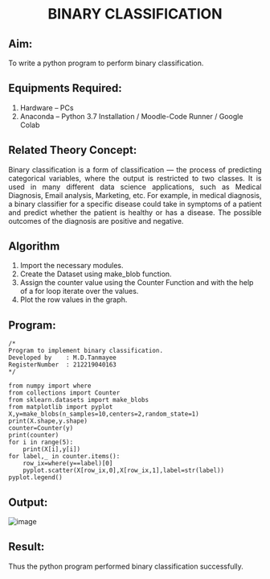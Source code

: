 # <p align = "center" >BINARY CLASSIFICATION</p>
## Aim:
To write a python program to perform binary classification.

## Equipments Required:
1. Hardware – PCs
2. Anaconda – Python 3.7 Installation / Moodle-Code Runner / Google Colab

## Related Theory Concept:
<div align = "justify"> Binary classification is a form of classification — the process of predicting categorical variables, where the output is restricted to two classes. It is used in many different data science applications, such as Medical Diagnosis, Email analysis, Marketing, etc. For example, in medical diagnosis, a binary classifier for a specific disease could take in symptoms of a patient and predict whether the patient is healthy or has a disease. The possible outcomes of the diagnosis are positive and negative.</div>

## Algorithm
1.  Import the necessary modules.<br>
2.  Create the Dataset using make_blob function.<br>
3.  Assign the counter value using the Counter Function and with the help of a for loop iterate over the values.<br>
4.  Plot the row values in the graph.

## Program:
```
/*
Program to implement binary classification.
Developed by    : M.D.Tanmayee
RegisterNumber  : 212219040163 
*/

from numpy import where
from collections import Counter
from sklearn.datasets import make_blobs
from matplotlib import pyplot
X,y=make_blobs(n_samples=10,centers=2,random_state=1)
print(X.shape,y.shape)
counter=Counter(y)
print(counter)
for i in range(5):
    print(X[i],y[i])
for label,_ in counter.items():
    row_ix=where(y==label)[0]
    pyplot.scatter(X[row_ix,0],X[row_ix,1],label=str(label))
pyplot.legend()
```

## Output:
![image](https://user-images.githubusercontent.com/86832944/164503536-e1ea52d7-c29c-46c8-8482-6ff2ab761487.png)

## Result:
Thus the python program performed binary classification successfully.
